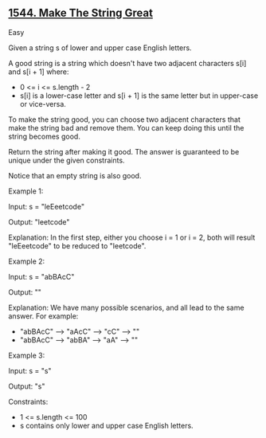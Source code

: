 ## [1544. Make The String Great](https://leetcode.com/problems/make-the-string-great/)

Easy

Given a string s of lower and upper case English letters.

A good string is a string which doesn't have two adjacent characters s[i] and s[i + 1] where:

- 0 <= i <= s.length - 2
- s[i] is a lower-case letter and s[i + 1] is the same letter but in upper-case or vice-versa.

To make the string good, you can choose two adjacent characters that make the string bad and remove them. You can keep doing this until the string becomes good.

Return the string after making it good. The answer is guaranteed to be unique under the given constraints.

Notice that an empty string is also good.


Example 1:

Input: s = "leEeetcode"

Output: "leetcode"

Explanation: In the first step, either you choose i = 1 or i = 2, both will result "leEeetcode" to be reduced to "leetcode".

Example 2:

Input: s = "abBAcC"

Output: ""

Explanation: We have many possible scenarios, and all lead to the same answer. For example:

- "abBAcC" --> "aAcC" --> "cC" --> ""
- "abBAcC" --> "abBA" --> "aA" --> ""

Example 3:

Input: s = "s"

Output: "s"
 

Constraints:

- 1 <= s.length <= 100
- s contains only lower and upper case English letters.
